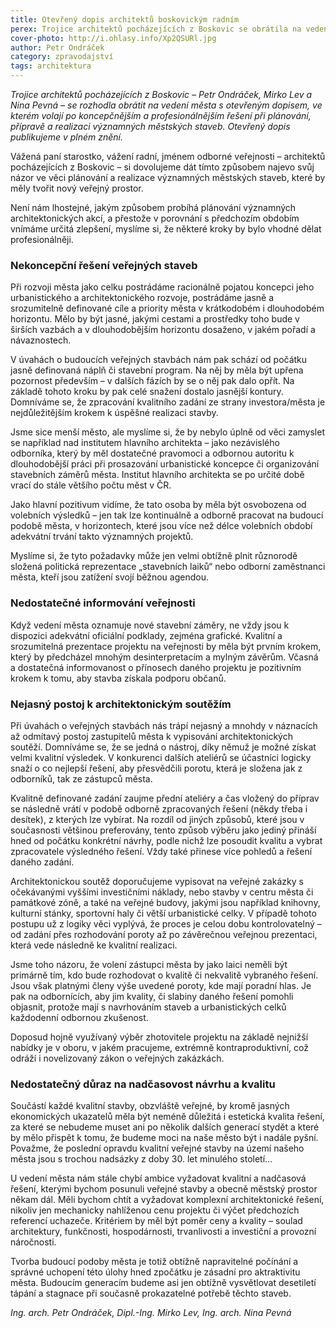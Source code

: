 ```yaml
---
title: Otevřený dopis architektů boskovickým radním
perex: Trojice architektů pocházejících z Boskovic se obrátila na vedení města s otevřeným dopisem, ve kterém volají po koncepčnějším a profesionálnějším řešení při plánování, přípravě a realizaci významných městských staveb.
cover-photo: http://i.ohlasy.info/Xp2QSURl.jpg
author: Petr Ondráček
category: zpravodajství
tags: architektura
---
```


*Trojice architektů pocházejících z Boskovic – Petr Ondráček, Mirko Lev a Nina Pevná – se rozhodla obrátit na vedení města s otevřeným dopisem, ve kterém volají po koncepčnějším a profesionálnějším řešení při plánování, přípravě a realizaci významných městských staveb. Otevřený dopis publikujeme v plném znění.*

Vážená paní starostko, vážení radní, jménem odborné veřejnosti – architektů pocházejících z Boskovic – si dovolujeme dát tímto  způsobem najevo svůj názor ve věci plánování a realizace významných městských staveb, které by měly tvořit nový veřejný prostor.

Není nám lhostejné, jakým způsobem probíhá plánování významných architektonických akcí, a přestože v porovnání s předchozím obdobím vnímáme určitá zlepšení, myslíme si, že některé kroky by bylo vhodné dělat profesionálněji.

### Nekoncepční řešení veřejných staveb

Při rozvoji města jako celku postrádáme racionálně pojatou koncepci jeho urbanistického a architektonického rozvoje, postrádáme jasně a srozumitelně definované cíle a priority města v krátkodobém i dlouhodobém horizontu. Mělo by být jasné, jakými cestami a prostředky toho bude v širších vazbách a v dlouhodobějším horizontu dosaženo, v jakém pořadí a návaznostech.

V úvahách o budoucích veřejných stavbách nám pak schází od počátku jasně definovaná náplň či stavební program. Na něj by měla být upřena pozornost především – v dalších fázích by se o něj pak dalo opřít. Na základě tohoto kroku by pak celé snažení dostalo jasnější kontury. Domníváme se, že zpracování kvalitního zadání ze strany investora/města je nejdůležitějším krokem k úspěšné realizaci stavby.

Jsme sice menší město, ale myslíme si, že by nebylo úplně od věci zamyslet se například nad institutem hlavního architekta – jako nezávislého odborníka, který by měl dostatečné pravomoci a odbornou autoritu k dlouhodobější práci při prosazování urbanistické koncepce či organizování stavebních záměrů města. Institut hlavního architekta se po určité době vrací do stále většího počtu měst v ČR.

Jako hlavní pozitivum vidíme, že tato osoba by měla být osvobozena od volebních výsledků – jen tak lze kontinuálně a odborně pracovat na budoucí podobě města, v horizontech, které jsou více než délce volebních období adekvátní trvání takto významných projektů. 

Myslíme si, že tyto požadavky může jen velmi obtížně plnit různorodě složená politická reprezentace „stavebních laiků“ nebo odborní zaměstnanci města, kteří jsou zatížení svojí běžnou agendou. 

### Nedostatečné informování veřejnosti

Když vedení města oznamuje nové stavební záměry, ne vždy jsou k dispozici adekvátní oficiální podklady, zejména grafické. Kvalitní a srozumitelná prezentace projektu na veřejnosti by měla být prvním krokem, který by předcházel mnohým desinterpretacím a mylným závěrům. Včasná a dostatečná informovanost o přínosech daného projektu je pozitivním krokem k tomu, aby stavba získala podporu občanů.

### Nejasný postoj k architektonickým soutěžím

Při úvahách o veřejných stavbách nás trápí nejasný a mnohdy v náznacích až odmítavý postoj zastupitelů města k vypisování architektonických soutěží. Domníváme se, že se jedná o nástroj, díky němuž je možné získat velmi kvalitní výsledek. V konkurenci dalších ateliérů se účastníci logicky snaží o co nejlepší řešení, aby přesvědčili porotu, která je složena jak z odborníků, tak ze zástupců města.

Kvalitně definované zadání zaujme přední ateliéry a čas vložený do příprav se následně vrátí v podobě odborně zpracovaných řešení (někdy třeba i desítek), z kterých lze vybírat. Na rozdíl od jiných způsobů, které jsou v současnosti většinou preferovány, tento způsob výběru jako jediný přináší hned od počátku konkrétní návrhy, podle nichž lze posoudit kvalitu a vybrat zpracovatele výsledného řešení. Vždy také přinese více pohledů a řešení daného zadání.

Architektonickou soutěž doporučujeme vypisovat na veřejné zakázky s očekávanými vyššími investičními náklady, nebo stavby v centru města či památkové zóně, a také na veřejné budovy, jakými jsou například knihovny, kulturní stánky, sportovní haly či větší urbanistické celky. V případě tohoto postupu už z logiky věci vyplývá, že proces je celou dobu kontrolovatelný – od zadání přes rozhodování poroty až po závěrečnou veřejnou prezentaci, která vede následně ke kvalitní realizaci.

Jsme toho názoru, že volení zástupci města by jako laici neměli být primárně tím, kdo bude rozhodovat o kvalitě či nekvalitě vybraného řešení. Jsou však platnými členy výše uvedené poroty, kde mají poradní hlas. Je pak na odbornících, aby jim kvality, či slabiny daného řešení pomohli objasnit, protože mají s navrhováním staveb a urbanistických celků každodenní odbornou zkušenost.

Doposud hojně využívaný výběr zhotovitele projektu na základě nejnižší nabídky je v oboru, v jakém pracujeme, extrémně kontraproduktivní, což odráží i novelizovaný zákon o veřejných zakázkách.

### Nedostatečný důraz na nadčasovost návrhu a kvalitu

Součástí každé kvalitní stavby, obzvláště veřejné, by kromě jasných ekonomických ukazatelů měla být neméně důležitá i estetická kvalita řešení, za které se nebudeme muset ani po několik dalších generací stydět a které by mělo přispět k tomu, že budeme moci na naše město být i nadále pyšní. Považme, že poslední opravdu kvalitní veřejné stavby na území našeho města jsou s trochou nadsázky z doby 30. let minulého století…

U vedení města nám stále chybí ambice vyžadovat kvalitní a nadčasová řešení, kterými bychom posunuli veřejné stavby a obecně městský prostor někam dál. Měli bychom chtít a vyžadovat komplexní architektonické řešení, nikoliv jen mechanicky nahlíženou cenu projektu či výčet předchozích referencí uchazeče. Kritériem by měl být poměr ceny a kvality – soulad architektury, funkčnosti, hospodárnosti, trvanlivosti a investiční a provozní náročnosti.

Tvorba budoucí podoby města je totiž obtížně napravitelné počínání a správné uchopení této úlohy hned zpočátku je zásadní pro aktraktivitu města. Budoucím generacím budeme asi jen obtížně vysvětlovat desetiletí tápání a stagnace při současně prokazatelné potřebě těchto staveb.

*Ing. arch. Petr Ondráček, Dipl.-Ing. Mirko Lev, Ing. arch. Nina Pevná*
